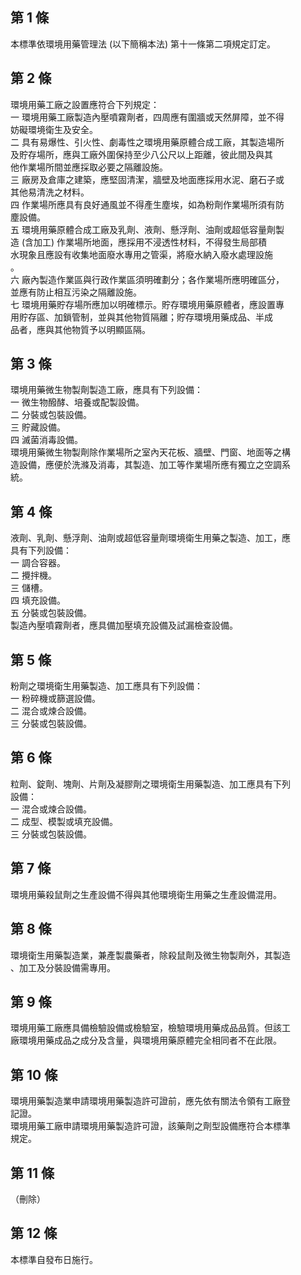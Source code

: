 第 1 條
-------
本標準依環境用藥管理法 (以下簡稱本法) 第十一條第二項規定訂定。

第 2 條
-------
環境用藥工廠之設置應符合下列規定：  
一  環境用藥工廠製造內壓噴霧劑者，四周應有圍牆或天然屏障，並不得  
    妨礙環境衛生及安全。  
二  具有易爆性、引火性、劇毒性之環境用藥原體合成工廠，其製造場所  
    及貯存場所，應與工廠外圍保持至少八公尺以上距離，彼此間及與其  
    他作業場所間並應採取必要之隔離設施。  
三  廠房及倉庫之建築，應堅固清潔，牆壁及地面應採用水泥、磨石子或  
    其他易清洗之材料。  
四  作業場所應具有良好通風並不得產生塵埃，如為粉劑作業場所須有防  
    塵設備。  
五  環境用藥原體合成工廠及乳劑、液劑、懸浮劑、油劑或超低容量劑製  
    造 (含加工) 作業場所地面，應採用不浸透性材料，不得發生局部積  
    水現象且應設有收集地面廢水專用之管渠，將廢水納入廢水處理設施  
    。  
六  廠內製造作業區與行政作業區須明確劃分；各作業場所應明確區分，  
    並應有防止相互污染之隔離設施。  
七  環境用藥貯存場所應加以明確標示。貯存環境用藥原體者，應設置專  
    用貯存區、加鎖管制，並與其他物質隔離；貯存環境用藥成品、半成  
    品者，應與其他物質予以明顯區隔。

第 3 條
-------
環境用藥微生物製劑製造工廠，應具有下列設備：  
一  微生物醱酵、培養或配製設備。  
二  分裝或包裝設備。  
三  貯藏設備。  
四  滅菌消毒設備。  
環境用藥微生物製劑除作業場所之室內天花板、牆壁、門窗、地面等之構  
造設備，應便於洗滌及消毒，其製造、加工等作業場所應有獨立之空調系  
統。

第 4 條
-------
液劑、乳劑、懸浮劑、油劑或超低容量劑環境衛生用藥之製造、加工，應  
具有下列設備：  
一  調合容器。  
二  攪拌機。  
三  儲槽。  
四  填充設備。  
五  分裝或包裝設備。  
製造內壓噴霧劑者，應具備加壓填充設備及試漏檢查設備。

第 5 條
-------
粉劑之環境衛生用藥製造、加工應具有下列設備：  
一  粉碎機或篩選設備。  
二  混合或煉合設備。  
三  分裝或包裝設備。

第 6 條
-------
粒劑、錠劑、塊劑、片劑及凝膠劑之環境衛生用藥製造、加工應具有下列  
設備：  
一  混合或煉合設備。  
二  成型、模製或填充設備。  
三  分裝或包裝設備。

第 7 條
-------
環境用藥殺鼠劑之生產設備不得與其他環境衛生用藥之生產設備混用。

第 8 條
-------
環境衛生用藥製造業，兼產製農藥者，除殺鼠劑及微生物製劑外，其製造  
、加工及分裝設備需專用。

第 9 條
-------
環境用藥工廠應具備檢驗設備或檢驗室，檢驗環境用藥成品品質。但該工  
廠環境用藥成品之成分及含量，與環境用藥原體完全相同者不在此限。

第 10 條
--------
環境用藥製造業申請環境用藥製造許可證前，應先依有關法令領有工廠登  
記證。  
環境用藥工廠申請環境用藥製造許可證，該藥劑之劑型設備應符合本標準  
規定。

第 11 條
--------
（刪除）

第 12 條
--------
本標準自發布日施行。

